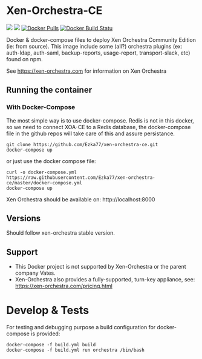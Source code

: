 # Xen-Orchestra-CE

[![](https://img.shields.io/badge/xen--orchestra-5.19-green.svg)]() [![](https://images.microbadger.com/badges/image/ezka77/xen-orchestra-ce.svg)](https://microbadger.com/images/ezka77/xen-orchestra-ce "Get your own image badge on microbadger.com") [![Docker Pulls](https://img.shields.io/docker/pulls/ezka77/xen-orchestra-ce.svg)](https://hub.docker.com/r/ezka77/xen-orchestra-ce) [![Docker Build Statu](https://img.shields.io/docker/build/ezka77/xen-orchestra-ce.svg)](https://hub.docker.com/r/ezka77/xen-orchestra-ce)

Docker &amp; docker-compose files to deploy Xen Orchestra Community Edition (ie:
from source). This image include some (all?) orchestra plugins (ex: auth-ldap,
auth-saml, backup-reports, usage-report, transport-slack, etc) found on npm.

See https://xen-orchestra.com for information on Xen Orchestra

## Running the container

### With Docker-Compose

The most simple way is to use docker-compose. Redis is not in this docker, so we
need to connect XOA-CE to a Redis database, the docker-compose file in the github
repos will take care of this and assure persistance.

```
git clone https://github.com/Ezka77/xen-orchestra-ce.git
docker-compose up
```

or just use the docker compose file:
```
curl -o docker-compose.yml https://raw.githubusercontent.com/Ezka77/xen-orchestra-ce/master/docker-compose.yml
docker-compose up
```

Xen Orchestra should be available on: http://localhost:8000

## Versions

Should follow xen-orchestra stable version.

## Support

* This Docker project is not supported by Xen-Orchestra or the parent company Vates.
* Xen-Orchestra also provides a fully-supported, turn-key appliance, see: https://xen-orchestra.com/pricing.html


# Develop & Tests

For testing and debugging purpose a build configuration for docker-compose is
provided:
```
docker-compose -f build.yml build
docker-compose -f build.yml run orchestra /bin/bash
```

